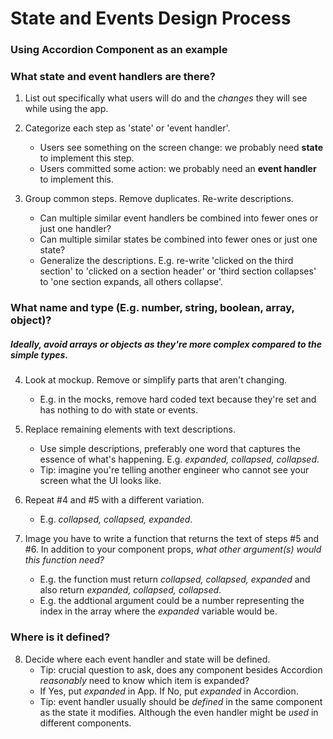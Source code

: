 # State and Events Design Process

### Using Accordion Component as an example

### What state and event handlers are there?

1. List out specifically what users will do and the *changes* they will see while using the app.

2. Categorize each step as 'state' or 'event handler'.
    - Users see something on the screen change: we probably need **state** to implement this step.
    - Users committed some action: we probably need an **event handler** to implement this.

3. Group common steps. Remove duplicates. Re-write descriptions.
    - Can multiple similar event handlers be combined into fewer ones or just one handler?
    - Can multiple similar states be combined into fewer ones or just one state?
    - Generalize the descriptions. E.g. re-write 'clicked on the third section' to 'clicked on a section header' or 'third section collapses' to 'one section expands, all others collapse'.


### What name and type (E.g. number, string, boolean, array, object)?
##### Ideally, avoid arrays or objects as they're more complex compared to the simple types.

4. Look at mockup. Remove or simplify parts that aren't changing.
    - E.g. in the mocks, remove hard coded text because they're set and has nothing to do with state or events.

5. Replace remaining elements with text descriptions.
    - Use simple descriptions, preferably one word that captures the essence of what's happening. E.g. *expanded, collapsed, collapsed*.
    - Tip: imagine you're telling another engineer who cannot see your screen what the UI looks like.

6. Repeat #4 and #5 with a different variation.
    - E.g. *collapsed, collapsed, expanded*.

7. Image you have to write a function that returns the text of steps #5 and #6. In addition to your component props, *what other argument(s) would this function need?*
    - E.g. the function must return *collapsed, collapsed, expanded* and also return *expanded, collapsed, collapsed*.
    - E.g. the addtional argument could be a number representing the index in the array where the *expanded* variable would be.


### Where is it defined?

8. Decide where each event handler and state will be defined.
    - Tip: crucial question to ask, does any component besides Accordion *reasonably* need to know which item is expanded?
    - If Yes, put *expanded* in App. If No, put *expanded* in Accordion.
    - Tip: event handler usually should be *defined* in the same component as the state it modifies. Although the even handler might be *used* in different components.

